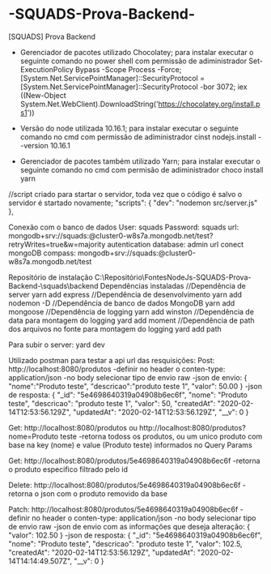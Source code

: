 # -SQUADS-Prova-Backend-
[SQUADS] Prova Backend

- Gerenciador de pacotes utilizado Chocolatey;
para instalar executar o seguinte comando no power shell com permissão de adiministrador
Set-ExecutionPolicy Bypass -Scope Process -Force; [System.Net.ServicePointManager]::SecurityProtocol = [System.Net.ServicePointManager]::SecurityProtocol -bor 3072; iex ((New-Object System.Net.WebClient).DownloadString('https://chocolatey.org/install.ps1'))

- Versão do node utilizada 10.16.1;
para instalar executar o seguinte comando no cmd com permissão de adiministrador
cinst nodejs.install --version 10.16.1

- Gerenciador de pacotes também utilizado Yarn;
para instalar executar o seguinte comando no cmd com permisão de adiministrador
choco install yarn


//script criado para startar o servidor, toda vez que o código é salvo o servidor é startado novamente;
"scripts": {
	"dev": "nodemon src/server.js"
},


Conexão com o banco de dados
User: squads
Password: squads
url: mongodb+srv://squads:<password>@cluster0-w8s7a.mongodb.net/test?retryWrites=true&w=majority
autentication database: admin
url conect mongoDB compass: mongodb+srv://squads:<password>@cluster0-w8s7a.mongodb.net/test


Repositório de instalação C:\Repositório\FontesNodeJs\-SQUADS-Prova-Backend-\squads\backend
Dependências instaladas
//Dependência de server
yarn add express
//Dependência de desenvolvimento
yarn add nodemon -D
//Dependência de banco de dados MongoDB
yarn add mongoose
//Dependência de logging
yarn add winston
//Dependência de data para montagem do logging
yard add moment
//Dependência de path dos arquivos no fonte para montagem do logging
yard add path


Para subir o server:
yard dev


Utilizado postman para testar a api
url das resquisições:
Post: http://localhost:8080/produtos
	-definir no header o conten-type: application/json
	-no body selecionar tipo de envio raw
	-json de envio:
	{
		"nome":"Produto teste",
		"descricao":"produto teste 1",
		"valor": 50.00
	}
	-json de resposta:
	{
		"_id": "5e4698640319a04908b6ec6f",
		"nome": "Produto teste",
		"descricao": "produto teste 1",
		"valor": 50,
		"createdAt": "2020-02-14T12:53:56.129Z",
		"updatedAt": "2020-02-14T12:53:56.129Z",
		"__v": 0
	}

Get: http://localhost:8080/produtos ou http://localhost:8080/produtos?nome=Produto teste
	-retorna todoss os produtos, ou um unico produto com base na key (nome) e value (Produto teste) informados no Query Params

Get: http://localhost:8080/produtos/5e4698640319a04908b6ec6f
	-retorna o produto especifico filtrado pelo id
	
Delete: http://localhost:8080/produtos/5e4698640319a04908b6ec6f
	-retorna o json com o produto removido da base
	
Patch: http://localhost:8080/produtos/5e4698640319a04908b6ec6f
	-definir no header o conten-type: application/json
	-no body selecionar tipo de envio raw
	-json de envio com as informações que deseja alteração:
	{
		"valor": 102.50
	}
	-json de resposta:
	{
		"_id": "5e4698640319a04908b6ec6f",
		"nome": "Produto teste",
		"descricao": "produto teste 1",
		"valor": 102.5,
		"createdAt": "2020-02-14T12:53:56.129Z",
		"updatedAt": "2020-02-14T14:14:49.507Z",
		"__v": 0
	}
	


